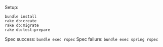 Setup:
```
bundle install
rake db:create
rake db:migrate
rake db:test:prepare
```

Spec success: `bundle exec rspec`
Spec failure: `bundle exec spring rspec`